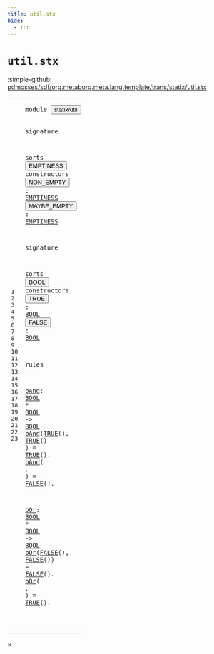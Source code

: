 ```yaml
---
title: util.stx
hide:
  - toc
---
```


# `util.stx`

:simple-github: [pdmosses/sdf/org.metaborg.meta.lang.template/trans/statix/util.stx]

[pdmosses/sdf/org.metaborg.meta.lang.template/trans/statix/util.stx]: https://github.com/pdmosses/sdf/blob/master/org.metaborg.meta.lang.template/trans/statix/util.stx "The source file on GitHub"

<div class="stx"><table class="highlighttable"><tbody><tr><td class="linenos"><div class="linenodiv"><pre><span></span>1
2
3
4
5
6
7
8
9
10
11
12
13
14
15
16
17
18
19
20
21
22
23
</pre></div></td>
<td class="code"><pre><code><span class="keyword">module</span> <button class="modal-open" id="statix/util_1_8" title="Multi-file references" data-urls="../attribute.stx/#statix/util_5_3 line 5; ../cons.stx/#statix/util_7_3 line 7; ../label.stx/#statix/util_6_3 line 6; ../main.stx/#statix/util_21_3 line 21; ../sort.stx/#statix/util_7_3 line 7; ../sort_cons.stx/#statix/util_10_3 line 10"><span class="token sort_Id">statix/util</span></button>

<span class="keyword">signature</span>

  <span class="keyword">sorts</span> <span class="cons_SortDecl"><button class="modal-open" id="EMPTINESS_5_9" title="Multi-file references" data-urls="#EMPTINESS_6_19 line 6, 7; ../cons.stx/#EMPTINESS_25_71 line 25, 38; ../label.stx/#EMPTINESS_32_56 line 32; ../module.stx/#EMPTINESS_49_68 line 49; ../sort.stx/#EMPTINESS_34_70 line 34, 47"><span class="token sort_Id">EMPTINESS</span></button></span> <span class="keyword">constructors</span>
    <span class="cons_OpDecl"><button class="modal-open" id="NON_EMPTY_6_5" title="Multi-file references" data-urls="../cons.stx/#NON_EMPTY_22_38 line 22, 29, 35, 44; ../label.stx/#NON_EMPTY_30_32 line 30, 36; ../module.stx/#NON_EMPTY_47_31 line 47, 53; ../sort.stx/#NON_EMPTY_31_37 line 31, 38, 44, 51"><span class="token sort_Id">NON_EMPTY</span></button>   <span class="operator">:</span> <span class="cons_SimpleSort"><a href="#EMPTINESS_5_9" id="EMPTINESS_6_19" title="Defined at line 5"><span class="token sort_Id">EMPTINESS</span></a></span></span>
    <span class="cons_OpDecl"><button class="modal-open" id="MAYBE_EMPTY_7_5" title="Multi-file references" data-urls="../cons.stx/#MAYBE_EMPTY_28_38 line 28, 30, 41, 45; ../label.stx/#MAYBE_EMPTY_35_33 line 35, 37; ../module.stx/#MAYBE_EMPTY_52_31 line 52, 54; ../sort.stx/#MAYBE_EMPTY_37_37 line 37, 39, 50, 52"><span class="token sort_Id">MAYBE_EMPTY</span></button> <span class="operator">:</span> <span class="cons_SimpleSort"><a href="#EMPTINESS_5_9" id="EMPTINESS_7_19" title="Defined at line 5"><span class="token sort_Id">EMPTINESS</span></a></span></span>

<span class="keyword">signature</span>

  <span class="keyword">sorts</span> <span class="cons_SortDecl"><button class="modal-open" id="BOOL_11_9" title="Multi-file references" data-urls="#BOOL_12_13 line 12, 13, 17, 21; ../attribute.stx/#BOOL_19_43 line 19, 26"><span class="token sort_Id">BOOL</span></button></span> <span class="keyword">constructors</span>
    <span class="cons_OpDecl"><button class="modal-open" id="TRUE_12_5" title="Multi-file references" data-urls="#TRUE_18_8 line 18, 23; ../attribute.stx/#TRUE_27_40 line 27"><span class="token sort_Id">TRUE</span></button>  <span class="operator">:</span> <span class="cons_SimpleSort"><a href="#BOOL_11_9" id="BOOL_12_13" title="Defined at line 11"><span class="token sort_Id">BOOL</span></a></span></span>
    <span class="cons_OpDecl"><button class="modal-open" id="FALSE_13_5" title="Multi-file references" data-urls="#FALSE_19_27 line 19, 22; ../attribute.stx/#FALSE_29_40 line 29"><span class="token sort_Id">FALSE</span></button> <span class="operator">:</span> <span class="cons_SimpleSort"><a href="#BOOL_11_9" id="BOOL_13_13" title="Defined at line 11"><span class="token sort_Id">BOOL</span></a></span></span>

<span class="keyword">rules</span>

  <a href="#bAnd_18_3" id="bAnd_17_3" title="Referenced at line 18, 19"><span class="token sort_Id">bAnd</span></a><span class="operator">:</span> <span class="cons_SimpleSort"><a href="#BOOL_11_9" id="BOOL_17_9" title="Defined at line 11"><span class="token sort_Id">BOOL</span></a></span> <span class="operator">*</span> <span class="cons_SimpleSort"><a href="#BOOL_11_9" id="BOOL_17_16" title="Defined at line 11"><span class="token sort_Id">BOOL</span></a></span>    <span class="operator">-&gt;</span> <span class="cons_SimpleSort"><a href="#BOOL_11_9" id="BOOL_17_27" title="Defined at line 11"><span class="token sort_Id">BOOL</span></a></span>
  <a href="#bAnd_17_3" id="bAnd_18_3" title="Defined at line 17"><span class="token sort_Id">bAnd</span></a><span class="operator">(</span><span class="cons_Op"><a href="#TRUE_12_5" id="TRUE_18_8" title="Defined at line 12"><span class="token sort_Id">TRUE</span></a><span class="operator">()</span></span><span class="operator">,</span> <span class="cons_Op"><a href="#TRUE_12_5" id="TRUE_18_16" title="Defined at line 12"><span class="token sort_Id">TRUE</span></a><span class="operator">()</span></span> <span class="operator">)</span> <span class="operator">=</span> <span class="cons_Op"><a href="#TRUE_12_5" id="TRUE_18_27" title="Defined at line 12"><span class="token sort_Id">TRUE</span></a><span class="operator">()</span></span><span class="operator">.</span>
  <a href="#bAnd_17_3" id="bAnd_19_3" title="Defined at line 17"><span class="token sort_Id">bAnd</span></a><span class="operator">(_</span>     <span class="operator">,</span> <span class="operator">_</span>      <span class="operator">)</span> <span class="operator">=</span> <span class="cons_Op"><a href="#FALSE_13_5" id="FALSE_19_27" title="Defined at line 13"><span class="token sort_Id">FALSE</span></a><span class="operator">()</span></span><span class="operator">.</span>

  <a href="#bOr_22_3" id="bOr_21_3" title="Referenced at line 22, 23"><span class="token sort_Id">bOr</span></a><span class="operator">:</span> <span class="cons_SimpleSort"><a href="#BOOL_11_9" id="BOOL_21_8" title="Defined at line 11"><span class="token sort_Id">BOOL</span></a></span>  <span class="operator">*</span> <span class="cons_SimpleSort"><a href="#BOOL_11_9" id="BOOL_21_16" title="Defined at line 11"><span class="token sort_Id">BOOL</span></a></span>    <span class="operator">-&gt;</span> <span class="cons_SimpleSort"><a href="#BOOL_11_9" id="BOOL_21_27" title="Defined at line 11"><span class="token sort_Id">BOOL</span></a></span>
  <a href="#bOr_21_3" id="bOr_22_3" title="Defined at line 21"><span class="token sort_Id">bOr</span></a><span class="operator">(</span><span class="cons_Op"><a href="#FALSE_13_5" id="FALSE_22_7" title="Defined at line 13"><span class="token sort_Id">FALSE</span></a><span class="operator">()</span></span><span class="operator">,</span> <span class="cons_Op"><a href="#FALSE_13_5" id="FALSE_22_16" title="Defined at line 13"><span class="token sort_Id">FALSE</span></a><span class="operator">()</span></span><span class="operator">)</span> <span class="operator">=</span> <span class="cons_Op"><a href="#FALSE_13_5" id="FALSE_22_27" title="Defined at line 13"><span class="token sort_Id">FALSE</span></a><span class="operator">()</span></span><span class="operator">.</span>
  <a href="#bOr_21_3" id="bOr_23_3" title="Defined at line 21"><span class="token sort_Id">bOr</span></a><span class="operator">(_</span>      <span class="operator">,</span> <span class="operator">_</span>      <span class="operator">)</span> <span class="operator">=</span> <span class="cons_Op"><a href="#TRUE_12_5" id="TRUE_23_27" title="Defined at line 12"><span class="token sort_Id">TRUE</span></a><span class="operator">()</span></span><span class="operator">.</span>

</code></pre></td></tr></tbody></table></div>

<div id="modal">
  <div id="modal-content">
    <span id="modal-close">&times;</span>
    <h2 id="modal-h2"></h2>
    <p  id="modal-p"></p>
    <ul id="modal-ul"></ul>
  </div>
</div>
